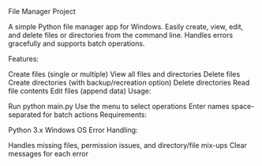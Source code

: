 File Manager Project

A simple Python file manager app for Windows. Easily create, view, edit, and delete files or directories from the command line. Handles errors gracefully and supports batch operations.

Features:

Create files (single or multiple)
View all files and directories
Delete files
Create directories (with backup/recreation option)
Delete directories
Read file contents
Edit files (append data)
Usage:

Run python main.py
Use the menu to select operations
Enter names space-separated for batch actions
Requirements:

Python 3.x
Windows OS
Error Handling:

Handles missing files, permission issues, and directory/file mix-ups
Clear messages for each error
